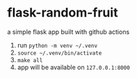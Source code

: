 # flask-random-fruit
a simple flask app built with github actions
1. run `python -m venv ~/.venv`
2. `source ~/.venv/bin/activate`
3. `make all`
4. app will be available on `127.0.0.1:8000`
